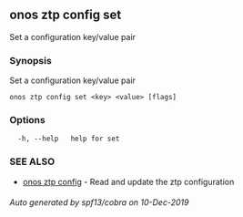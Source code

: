 ## onos ztp config set

Set a configuration key/value pair

### Synopsis

Set a configuration key/value pair

```
onos ztp config set <key> <value> [flags]
```

### Options

```
  -h, --help   help for set
```

### SEE ALSO

* [onos ztp config](onos_ztp_config.md)	 - Read and update the ztp configuration

###### Auto generated by spf13/cobra on 10-Dec-2019
